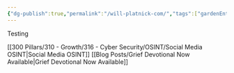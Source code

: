 ```yaml
---
{"dg-publish":true,"permalink":"/will-platnick-com/","tags":["gardenEntry"]}
---
```



Testing

[[300 Pillars/310 - Growth/316 - Cyber Security/OSINT/Social Media OSINT\|Social Media OSINT]]
[[Blog Posts/Grief Devotional Now Available\|Grief Devotional Now Available]]

